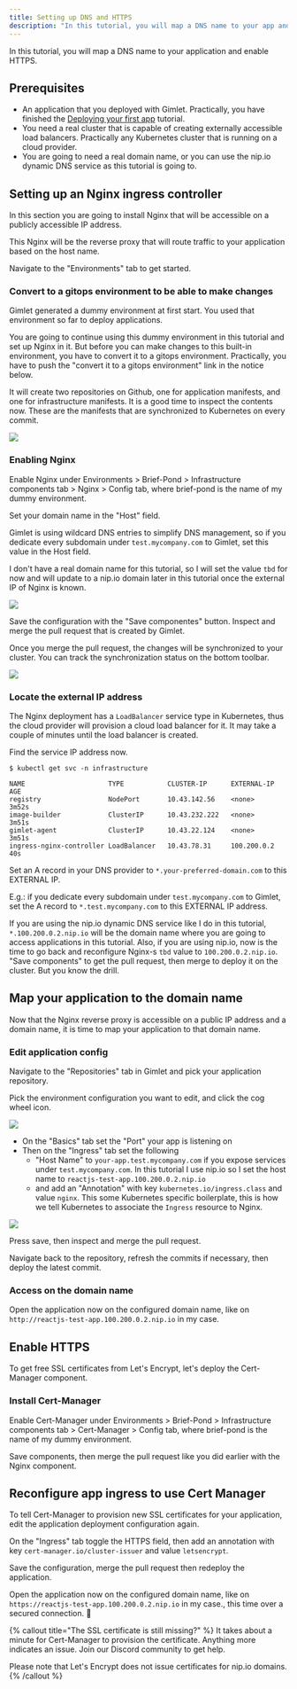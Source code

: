 ```yaml
---
title: Setting up DNS and HTTPS
description: "In this tutorial, you will map a DNS name to your app and enable HTTPS."
---
```


In this tutorial, you will map a DNS name to your application and enable HTTPS.

## Prerequisites
- An application that you deployed with Gimlet. Practically, you have finished the [Deploying your first app](/docs/deploy-your-first-app) tutorial.
- You need a real cluster that is capable of creating externally accessible load balancers. Practically any Kubernetes cluster that is running on a cloud provider.
- You are going to need a real domain name, or you can use the nip.io dynamic DNS service as this tutorial is going to.

## Setting up an Nginx ingress controller

In this section you are going to install Nginx that will be accessible on a publicly accessible IP address.

This Nginx will be the reverse proxy that will route traffic to your application based on the host name.

Navigate to the "Environments" tab to get started.

### Convert to a gitops environment to be able to make changes

Gimlet generated a dummy environment at first start. You used that environment so far to deploy applications.

You are going to continue using this dummy environment in this tutorial and set up Nginx in it. But before you can make changes to this built-in environment,  you have to convert it to a gitops environment. Practically, you have to push the "convert it to a gitops environment" link in the notice below.

It will create two repositories on Github, one for application manifests, and one for infrastructure manifests. It is a good time to inspect the contents now. These are the manifests that are synchronized to Kubernetes on every commit.

![](/convert.png)

### Enabling Nginx

Enable Nginx under Environments > Brief-Pond > Infrastructure components tab > Nginx > Config tab, where brief-pond is the name of my dummy environment.

Set your domain name in the "Host" field.

Gimlet is using wildcard DNS entries to simplify DNS management, so if you dedicate every subdomain under `test.mycompany.com` to Gimlet, set this value in the Host field.

I don't have a real domain name for this tutorial, so I will set the value `tbd` for now and will update to a nip.io domain later in this tutorial once the external IP of Nginx is known.

![](/nginx-tbd.png)

Save the configuration with the "Save componentes" button. Inspect and merge the pull request that is created by Gimlet.

Once you merge the pull request, the changes will be synchronized to your cluster. You can track the synchronization status on the bottom toolbar.

![](/gitops-status.png)

### Locate the external IP address

The Nginx deployment has a `LoadBalancer` service type in Kubernetes, thus the cloud provider will provision a cloud load balancer for it. It may take a couple of minutes until the load balancer is created.

Find the service IP address now.

```
$ kubectl get svc -n infrastructure

NAME                     TYPE           CLUSTER-IP      EXTERNAL-IP     AGE
registry                 NodePort       10.43.142.56    <none>          3m52s
image-builder            ClusterIP      10.43.232.222   <none>          3m51s
gimlet-agent             ClusterIP      10.43.22.124    <none>          3m51s
ingress-nginx-controller LoadBalancer   10.43.78.31     100.200.0.2     40s
```

Set an A record in your DNS provider to `*.your-preferred-domain.com` to this EXTERNAL IP. 

E.g.: if you dedicate every subdomain under `test.mycompany.com` to Gimlet, set the A record to `*.test.mycompany.com` to this EXTERNAL IP address.

If you are using the nip.io dynamic DNS service like I do in this tutorial, `*.100.200.0.2.nip.io` will be the domain name where you are going to access applications in this tutorial. Also, if you are using nip.io, now is the time to go back and reconfigure Nginx-s `tbd` value to `100.200.0.2.nip.io`. "Save components" to get the pull request, then merge to deploy it on the cluster. But you know the drill.

## Map your application to the domain name

Now that the Nginx reverse proxy is accessible on a public IP address and a domain name, it is time to map your application to that domain name.

### Edit application config

Navigate to the "Repositories" tab in Gimlet and pick your application repository.

Pick the environment configuration you want to edit, and click the cog wheel icon.

![](/cog.png)

  - On the "Basics" tab set the "Port" your app is listening on
  - Then on the "Ingress" tab set the following
    - "Host Name" to `your-app.test.mycompany.com` if you expose services under `test.mycompany.com`. In this tutorial I use nip.io so I set the host name to `reactjs-test-app.100.200.0.2.nip.io`
    - and add an "Annotation" with key `kubernetes.io/ingress.class` and value `nginx`. This some Kubernetes specific boilerplate, this is how we tell Kubernetes to associate the `Ingress` resource to Nginx.

![](/ingress-settings.png)
 

Press save, then inspect and merge the pull request.

Navigate back to the repository, refresh the commits if necessary, then deploy the latest commit.

### Access on the domain name

Open the application now on the configured domain name, like on `http://reactjs-test-app.100.200.0.2.nip.io` in my case.

## Enable HTTPS

To get free SSL certificates from Let's Encrypt, let's deploy the Cert-Manager component.

### Install Cert-Manager

Enable Cert-Manager under Environments > Brief-Pond > Infrastructure components tab > Cert-Manager > Config tab, where brief-pond is the name of my dummy environment.

Save components, then merge the pull request like you did earlier with the Nginx component.

## Reconfigure app ingress to use Cert Manager

To tell Cert-Manager to provision new SSL certificates for your application, edit the application deployment configuration again.

On the "Ingress" tab toggle the HTTPS field, then add an annotation with key `cert-manager.io/cluster-issuer` and value `letsencrypt`.

Save the configuration, merge the pull request then redeploy the application.

Open the application now on the configured domain name, like on `https://reactjs-test-app.100.200.0.2.nip.io` in my case., this time over a secured connection. 🎉

{% callout title="The SSL certificate is still missing?" %}
It takes about a minute for Cert-Manager to provision the certificate. Anything more indicates an issue. Join our Discord community to get help.

Please note that Let's Encrypt does not issue certificates for nip.io domains.
{% /callout %}

